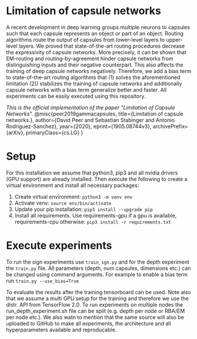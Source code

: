 # Limitation of capsule networks
A recent development in deep learning groups multiple neurons to capsules such that each capsule represents an object or part of an object. Routing algorithms route the output of capsules from lower-level layers to upper-level layers. We proved that state-of-the-art routing procedures decrease the expressivity of capsule networks. More precisely, it can be shown that EM-routing and routing-by-agreement hinder capsule networks from distinguishing inputs and their negative counterpart. This also affects the training of deep capsule networks negatively. Therefore, we add a bias term to state-of-the-art routing algorithms that (1) solves the aforementioned limitation (2)) stabilizes the training of capsule networks and additionally capsule networks with a bias term generalize better and faster. All experiments can be easily executed using this repository.

*This is the official implementation of the paper "Limitation of Capsule Networks".*
@misc{peer2019gammacapsules,
    title={Limitation of capsule networks.},
    author={David Peer and Sebastian Stabinger and Antonio Rodriguez-Sanchez},
    year={2020},
    eprint={1905.08744v3},
    archivePrefix={arXiv},
    primaryClass={cs.LG}
}


# Setup
For this installation we assume that python3, pip3 and all nvidia drivers
(GPU support) are already installed. Then execute the following
to create a virtual environment and install all necessary packages:

1. Create virtual environment: ```python3 -m venv env```
2. Activate venv: ```source env/bin/activate```
3. Update your pip installation: ```pip3 install --upgrade pip```
4. Install all requirements. Use requirements-gpu if a gpu is available, requirements-cpu otherwise: ```pip3 install -r requirements.txt```


# Execute experiments
To run the sign experiments use ```train_sgn.py``` and for the depth 
experiment the ```train.py``` file. All parameters (depth, num capsules, 
dimensions etc.) can be changed using command arguments. For example to 
enable a bias term run ```train.py --use_bias=True```

To evaluate the results after the training tensorboard can be used.
Note also that we assume a multi GPU setup for the training and therefore we use the 
distr. API from TensorFlow 2.0. To run experiments on multiple nodes the run_depth_experiment.sh
file can be split (e.g. depth per node or RBA/EM per node etc.). 
We also watn to mention that the same source will also be uploaded 
to GitHub to make all experiments, the architecture and all hyperparameters available and
reproducable.